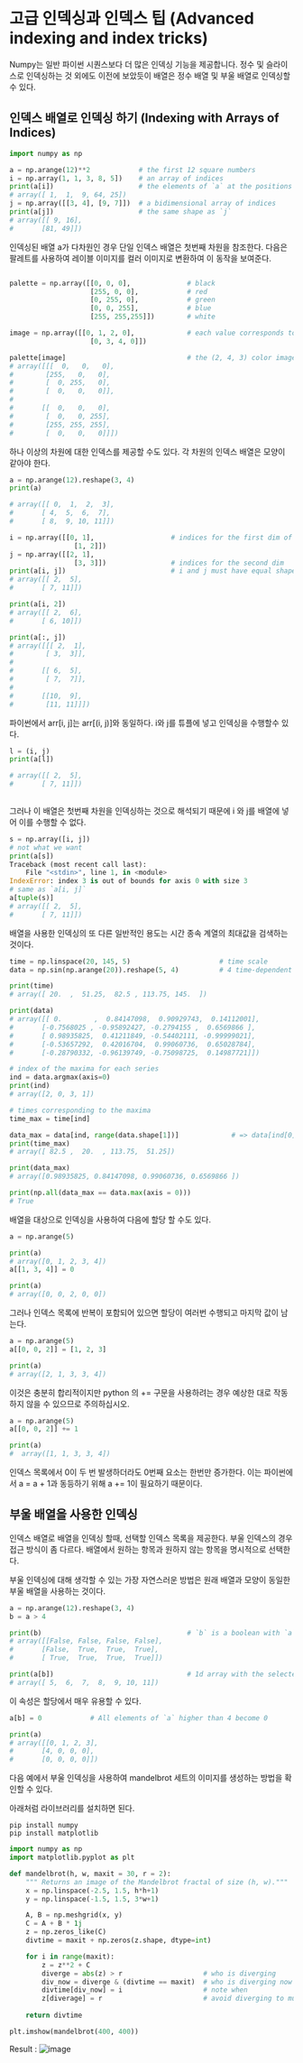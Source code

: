 # <strong> 고급 인덱싱과 인덱스 팁 (Advanced indexing and index tricks)</strong>
Numpy는 일반 파이썬 시퀀스보다 더 많은 인덱싱 기능을 제공합니다. 정수 및 슬라이스로 인덱싱하는 것 외에도 이전에 보았듯이 배열은 정수 배열 및 부울 배열로 인덱싱할 수 있다. 

## <strong> 인덱스 배열로 인덱싱 하기 (Indexing with Arrays of Indices) </strong>

```python 
import numpy as np

a = np.arange(12)**2 			# the first 12 square numbers 
i = np.array(1, 1, 3, 8, 5]) 	# an array of indices 
print(a[i])						# the elements of `a` at the positions `i`
# array([ 1,  1,  9, 64, 25])
j = np.array([[3, 4], [9, 7]])	# a bidimensional array of indices 
print(a[j])						# the same shape as `j`
# array([[ 9, 16],
#       [81, 49]])
```
인덱싱된 배열 a가 다차원인 경우 단일 인덱스 배열은 첫번째 차원을 참조한다. 다음은 팔레트를 사용하여 레이블 이미지를 컬러 이미지로 변환하여 이 동작을 보여준다. 
```python

palette = np.array([[0, 0, 0],              # black 
                    [255, 0, 0],            # red 
                    [0, 255, 0],            # green
                    [0, 0, 255],            # blue 
                    [255, 255,255]])        # white 

image = np.array([[0, 1, 2, 0],             # each value corresponds to a color in the palette
                    [0, 3, 4, 0]])

palette[image]                              # the (2, 4, 3) color image 
# array([[[  0,   0,   0],
#        [255,   0,   0],
#        [  0, 255,   0],
#        [  0,   0,   0]],
#
#       [[  0,   0,   0],
#        [  0,   0, 255],
#        [255, 255, 255],
#        [  0,   0,   0]]])
```
하나 이상의 차원에 대한 인덱스를 제공할 수도 있다. 각 차원의 인덱스 배열은 모양이 같아야 한다. 
```python
a = np.arange(12).reshape(3, 4)
print(a) 

# array([[ 0,  1,  2,  3],
#       [ 4,  5,  6,  7],
#       [ 8,  9, 10, 11]])

i = np.array([[0, 1],                   # indices for the first dim of `a`(a의 첫번째 차원에 대한 인덱스)
                [1, 2]])
j = np.array([[2, 1],
                [3, 3]])                # indices for the second dim
print(a[i, j])                          # i and j must have equal shape 
# array([[ 2,  5],
#       [ 7, 11]])

print(a[i, 2])
# array([[ 2,  6],
#       [ 6, 10]])

print(a[:, j])
# array([[[ 2,  1],
#        [ 3,  3]],
#
#       [[ 6,  5],
#        [ 7,  7]],
#
#       [[10,  9],
#        [11, 11]]])

```
파이썬에서 arr[i, j]는 arr[(i, j)]와 동일하다. i와 j를 튜플에 넣고 인덱싱을 수행할수 있다. 
```python
l = (i, j)
print(a[l])

# array([[ 2,  5],
#       [ 7, 11]])
 
```
그러나 이 배열은 첫번째 차원을 인덱싱하는 것으로 해석되기 때문에 i 와 j를 배열에 넣어 이를 수행할 수 없다. 
```python
s = np.array([i, j])
# not what we want 
print(a[s])
Traceback (most recent call last):
    File "<stdin>", line 1, in <module>
IndexError: index 3 is out of bounds for axis 0 with size 3
# same as `a[i, j]`
a[tuple(s)]
# array([[ 2,  5],
#       [ 7, 11]])
```
배열을 사용한 인덱싱의 또 다른 일반적인 용도는 시간 종속 계열의 최대값을 검색하는 것이다. 
```python
time = np.linspace(20, 145, 5)                      # time scale 
data = np.sin(np.arange(20)).reshape(5, 4)          # 4 time-dependent series

print(time)
# array([ 20.  ,  51.25,  82.5 , 113.75, 145.  ])

print(data)
# array([[ 0.        ,  0.84147098,  0.90929743,  0.14112001],
#       [-0.7568025 , -0.95892427, -0.2794155 ,  0.6569866 ],
#       [ 0.98935825,  0.41211849, -0.54402111, -0.99999021],
#       [-0.53657292,  0.42016704,  0.99060736,  0.65028784],
#       [-0.28790332, -0.96139749, -0.75098725,  0.14987721]])

# index of the maxima for each series 
ind = data.argmax(axis=0)
print(ind)
# array([2, 0, 3, 1])

# times corresponding to the maxima 
time_max = time[ind]

data_max = data[ind, range(data.shape[1])]             # => data[ind[0], 0], data[ind[1], 1]...
print(time_max)
# array([ 82.5 ,  20.  , 113.75,  51.25])

print(data_max)
# array([0.98935825, 0.84147098, 0.99060736, 0.6569866 ])

print(np.all(data_max == data.max(axis = 0)))
# True
```
배열을 대상으로 인덱싱을 사용하여 다음에 할당 할 수도 있다. 
```python 
a = np.arange(5)

print(a) 
# array([0, 1, 2, 3, 4])
a[[1, 3, 4]] = 0

print(a)
# array([0, 0, 2, 0, 0])
```
그러나 인덱스 목록에 반복이 포함되어 있으면 할당이 여러번 수행되고 마지막 값이 남는다. 

```python
a = np.arange(5)
a[[0, 0, 2]] = [1, 2, 3]

print(a)
# array([2, 1, 3, 3, 4])
```
이것은 충분히 합리적이지만 python 의 += 구문을 사용하려는 경우 예상한 대로 작동하지 않을 수 있으므로 주의하십시오. 
```python 
a = np.arange(5)
a[[0, 0, 2]] += 1

print(a)
#  array([1, 1, 3, 3, 4])

```
인덱스 목록에서 0이 두 번 발생하더라도 0번째 요소는 한번만 증가한다. 이는 파이썬에서 a = a + 1과 동등하기 위해 a += 1이 필요하기 때문이다. 

## <strong> 부울 배열을 사용한 인덱싱 </strong>

인덱스 배열로 배열을 인덱싱 할때, 선택할 인덱스 목록을 제공한다. 부울 인덱스의 경우 접근 방식이 좀 다르다. 배열에서 원하는 항목과 원하지 않는 항목을 명시적으로 선택한다. 

부울 인덱싱에 대해 생각할 수 있는 가장 자연스러운 방법은 원래 배열과 모양이 동일한 부울 배열을 사용하는 것이다. 

```python 
a = np.arange(12).reshape(3, 4)
b = a > 4

print(b)                                    # `b` is a boolean with `a`'s shape 
# array([[False, False, False, False],
#       [False,  True,  True,  True],
#       [ True,  True,  True,  True]])

print(a[b])                                 # 1d array with the selected elements 
# array([ 5,  6,  7,  8,  9, 10, 11])
```
이 속성은 할당에서 매우 유용할 수 있다. 
```python
a[b] = 0            # All elements of `a` higher than 4 become 0 

print(a) 
# array([[0, 1, 2, 3],
#       [4, 0, 0, 0],
#       [0, 0, 0, 0]])
```
다음 예에서 부울 인덱싱을 사용하여 mandelbrot 세트의 이미지를 생성하는 방법을 확인할 수 있다. 

아래처럼 라이브러리를 설치하면 된다. 
```shell
pip install numpy 
pip install matplotlib 

```

```python
import numpy as np 
import matplotlib.pyplot as plt 

def mandelbrot(h, w, maxit = 30, r = 2):
    """ Returns an image of the Mandelbrot fractal of size (h, w)."""
    x = np.linspace(-2.5, 1.5, h*h+1)
    y = np.linspace(-1.5, 1.5, 3*w+1)

    A, B = np.meshgrid(x, y)
    C = A + B * 1j
    z = np.zeros_like(C) 
    divtime = maxit + np.zeros(z.shape, dtype=int)

    for i in range(maxit):
        z = z**2 + C
        diverge = abs(z) > r                    # who is diverging
        div_now = diverge & (divtime == maxit)  # who is diverging now 
        divtime[div_now] = i                    # note when 
        z[diverage] = r                         # avoid diverging to much
        
    return divtime 

plt.imshow(mandelbrot(400, 400))
```
Result : 
![image](mandelbrot.png)





